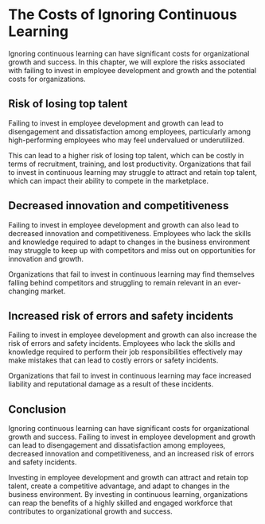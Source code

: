# The Costs of Ignoring Continuous Learning

Ignoring continuous learning can have significant costs for organizational growth and success. In this chapter, we will explore the risks associated with failing to invest in employee development and growth and the potential costs for organizations.

Risk of losing top talent
-------------------------

Failing to invest in employee development and growth can lead to disengagement and dissatisfaction among employees, particularly among high-performing employees who may feel undervalued or underutilized.

This can lead to a higher risk of losing top talent, which can be costly in terms of recruitment, training, and lost productivity. Organizations that fail to invest in continuous learning may struggle to attract and retain top talent, which can impact their ability to compete in the marketplace.

Decreased innovation and competitiveness
----------------------------------------

Failing to invest in employee development and growth can also lead to decreased innovation and competitiveness. Employees who lack the skills and knowledge required to adapt to changes in the business environment may struggle to keep up with competitors and miss out on opportunities for innovation and growth.

Organizations that fail to invest in continuous learning may find themselves falling behind competitors and struggling to remain relevant in an ever-changing market.

Increased risk of errors and safety incidents
---------------------------------------------

Failing to invest in employee development and growth can also increase the risk of errors and safety incidents. Employees who lack the skills and knowledge required to perform their job responsibilities effectively may make mistakes that can lead to costly errors or safety incidents.

Organizations that fail to invest in continuous learning may face increased liability and reputational damage as a result of these incidents.

Conclusion
----------

Ignoring continuous learning can have significant costs for organizational growth and success. Failing to invest in employee development and growth can lead to disengagement and dissatisfaction among employees, decreased innovation and competitiveness, and an increased risk of errors and safety incidents.

Investing in employee development and growth can attract and retain top talent, create a competitive advantage, and adapt to changes in the business environment. By investing in continuous learning, organizations can reap the benefits of a highly skilled and engaged workforce that contributes to organizational growth and success.
